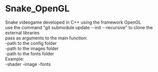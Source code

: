 # Snake_OpenGL
Snake videogame developed in C++ using the framework OpenGL<br />
use the command "git submodule update --init --recursive" to clone the external libraries<br />
pass as arguments to the main function:<br />
-path to the config folder<br />
-path to the images folder<br />
-path to the fonts folder<br />
Example:<br />
-shader <path to config> -image <path to images> -fonts <path to fonts><br />
